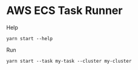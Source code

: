 # AWS ECS Task Runner

Help

```
yarn start --help
```

Run

```
yarn start --task my-task --cluster my-cluster
```

